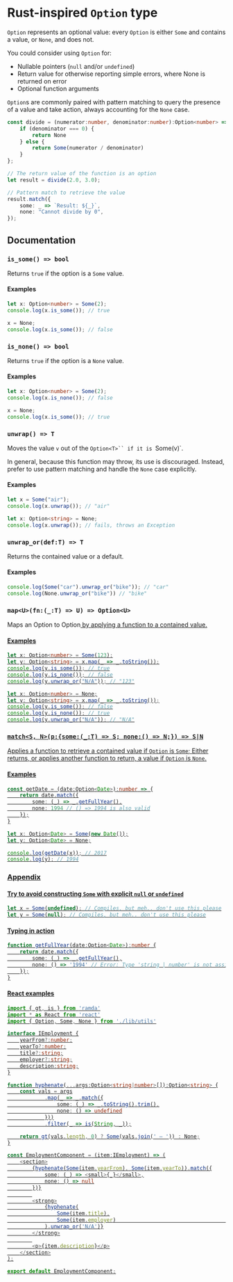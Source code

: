 # Rust-inspired `Option` type

`Option` represents an optional value: every `Option` is either `Some` and contains a value, or `None`, and does not.

You could consider using `Option` for:

- Nullable pointers (`null` and/or `undefined`)
- Return value for otherwise reporting simple errors, where None is returned on error
- Optional function arguments

`Option`s are commonly paired with pattern matching to query the presence of a value and take action, always accounting for the `None` case.

```typescript
const divide = (numerator:number, denominator:number):Option<number> => {
    if (denominator === 0) {
        return None
    } else {
        return Some(numerator / denominator)
    }
};

// The return value of the function is an option
let result = divide(2.0, 3.0);

// Pattern match to retrieve the value
result.match({
    some: _ => `Result: ${_}`,
    none: "Cannot divide by 0",
});
```

## Documentation

### `is_some() => bool`

Returns `true` if the option is a `Some` value.

#### Examples

```typescript
let x: Option<number> = Some(2);
console.log(x.is_some()); // true

x = None;
console.log(x.is_some()); // false
```

### `is_none() => bool`

Returns `true` if the option is a `None` value.

#### Examples

```typescript
let x: Option<number> = Some(2);
console.log(x.is_none()); // false

x = None;
console.log(x.is_some()); // true
```

### `unwrap() => T`

Moves the value `v` out of the `Option<T>`` if it is `Some(v)`.

In general, because this function may throw, its use is discouraged. Instead, prefer to use pattern matching and handle the `None` case explicitly.

#### Examples

```typescript
let x = Some("air");
console.log(x.unwrap()); // "air"
```

```typescript
let x: Option<string> = None;
console.log(x.unwrap()); // fails, throws an Exception
```

### `unwrap_or(def:T) => T`

Returns the contained value or a default.

#### Examples

```typescript
console.log(Some("car").unwrap_or("bike")); // "car"
console.log(None.unwrap_or("bike")) // "bike"
```

### `map<U>(fn:(_:T) => U) => Option<U>`

Maps an Option<T> to Option<U> by applying a function to a contained value.

#### Examples

```typescript
let x: Option<number> = Some(123);
let y: Option<string> = x.map(_ => _.toString());
console.log(y.is_some()); // true
console.log(y.is_none()); // false
console.log(y.unwrap_or("N/A")); // "123"
```

```typescript
let x: Option<number> = None;
let y: Option<string> = x.map(_ => _.toString());
console.log(y.is_some()); // false
console.log(y.is_none()); // true
console.log(y.unwrap_or("N/A")); // "N/A"
```

### `match<S, N>(p:{some:(_:T) => S; none:() => N;}) => S|N`

Applies a function to retrieve a contained value if `Option` is `Some`; Either returns, or applies another function to
return, a value if `Option` is `None`.

#### Examples

```typescript
const getDate = (date:Option<Date>):number => {
    return date.match({
        some: (_) => _.getFullYear(),
        none: 1994 // () => 1994 is also valid
    });
}

let x: Option<Date> = Some(new Date());
let y: Option<Date> = None;

console.log(getDate(x)); // 2017
console.log(y); // 1994
```

### Appendix

#### Try to avoid constructing `Some` with explicit `null` or `undefined`

```typescript
let x = Some(undefined); // Compiles, but meh.. don't use this please
let y = Some(null); // Compiles, but meh.. don't use this please
```

#### Typing in action

```typescript
function getFullYear(date:Option<Date>):number {
    return date.match({
        some: (_) => _.getFullYear(),
        none: () => '1994' // Error: Type 'string | number' is not assignable to type 'number'.
    });
}
```

#### React examples

```typescript
import { gt, is } from 'ramda'
import * as React from 'react'
import { Option, Some, None } from './lib/utils'

interface IEmployment {
    yearFrom?:number;
    yearTo?:number;
    title?:string;
    employer?:string;
    description:string;
}

function hyphenate(...args:Option<string|number>[]):Option<string> {
    const vals = args
            .map(_ => _.match({
                some: (_) => _.toString().trim(),
                none: () => undefined
            }))
            .filter(_ => is(String, _));

    return gt(vals.length, 0) ? Some(vals.join(' – ')) : None;
}

const EmploymentComponent = (item:IEmployment) => (
    <section>
        {hyphenate(Some(item.yearFrom), Some(item.yearTo)).match({
            some: (_) => <small>{_}</small>,
            none: () => null
        })}
        
        <strong>
            {hyphenate(
                Some(item.title),
                Some(item.employer)                                        
            ).unwrap_or('N/A')}
        </strong>
        
        <p>{item.description}</p>
    </section>
);

export default EmploymentComponent;
```
